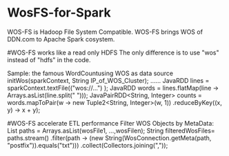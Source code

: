 # WosFS-for-Spark
WOS-FS is Hadoop File System Compatible. WOS-FS brings WOS of DDN.com to Apache Spark cosystem. 


#WOS-FS works like a read only HDFS
The only difference is to use "wos" instead of "hdfs" in the code.

Sample: the famous WordCountusing WOS as data source
initWos(sparkContext, String IP_of_WOS_Cluster);
……
JavaRDD<String> lines = sparkContext.textFile(("wos://...") );
JavaRDD<String> words =
lines.flatMap(line -> Arrays.asList(line.split(" ")));
JavaPairRDD<String, Integer> counts =
words.mapToPair(w -> new Tuple2<String, Integer>(w, 1))
.reduceByKey((x, y) -> x + y);

#WOS-FS accelerate ETL performance
Filter WOS Objects by MetaData:
List<String> paths = Arrays.asList(wosFile1, …,wosFilen);
String filteredWosFiles= paths.stream()
.filter(path -> (new String(WosConnection.getMeta(path, "postfix")).equals("txt")))
.collect(Collectors.joining(","));

